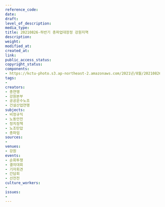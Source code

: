 ```yaml
---
reference_code: 
date: 
draft: 
level_of_description: 
media_type: 
title: 20210826-하반기 총파업대장정 강원지역
description: 
weight: 
modified_at: 
created_at: 
link: 
public_access_status: 
copyright_status: 
components:
- https://kctu-photo.s3.ap-northeast-2.amazonaws.com/2021년/8월/20210826-하반기+총파업대장정+강원지역/_1D21283.jpg
tags:
- 
creators:
- 총연맹
- 강원본부
- 공공운수노조
- 건설산업연맹
subjects:
- 비정규직
- 노동안전
- 정치정책
- 노조탄압
- 총파업
sources:
- 
venues:
- 강원
events:
- 순회투쟁
- 결의대회
- 기자회견
- 간담회
- 선전전
culture_workers:
- 
issues:
- 
---
```

